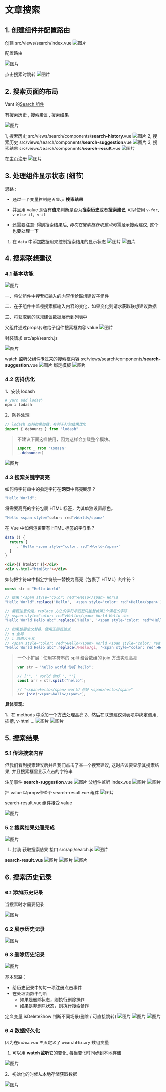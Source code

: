 # 文章搜索
## 1. 创建组件并配置路由 
创建 src/views/search/index.vue 
![图片](../.vuepress/public/images/sea1.png)

配置路由

![图片](../.vuepress/public/images/sea2.png)

点击搜索时跳转
![图片](../.vuepress/public/images/sea3.png)
## 2. 搜索页面的布局
Vant 的[Search 组件](https://vant-ui.github.io/vant/v2/#/zh-CN/search)

有搜索历史 , 搜索建议 , 搜索结果

![图片](../.vuepress/public/images/sousuoyemian0.png)

1,  搜索历史 src/views/search/components/**search-history**.vue
![图片](../.vuepress/public/images/sousuoyemian1.png)
2,  搜索历史 src/views/search/components/**search-suggestion**.vue
![图片](../.vuepress/public/images/sousuoyemian2.png)
3,  搜索结果 src/views/search/components/**search-result**.vue
![图片](../.vuepress/public/images/sousuoyemian3.png)

在主页注册 
![图片](../.vuepress/public/images/sousuoyemian4.png)

## 3. 处理组件显示状态 (细节)
思路 : 
* 通过一个变量控制是否显示 **搜索结果**

* 并且用  value 是否有**值**来判断是否为**搜索历史**或者**搜索建议**, 可以使用 `v-for, v-else-if, v-if`

* 还需要注意: 得到搜索结果后, *再次在搜索框获取焦点时*需展示搜索建议, 这个也要处理一下

1. 在 `data` 中添加数据用来控制搜索结果的显示状态
![图片](../.vuepress/public/images/sousuo1.png)
![图片](../.vuepress/public/images/sousuo2.png)
## 4. 搜索联想建议
### 4.1 基本功能
![图片](../.vuepress/public/images/jy.png)

一、将父组件中搜索框输入的内容传给联想建议子组件

二、在子组件中监视搜索框输入内容的变化，如果变化则请求获取联想建议数据

三、将获取到的联想建议数据展示到列表中

父组件通过props传递给子组件搜索框内容 value
![图片](../.vuepress/public/images/jy1.png)

封装请求 src/api/search.js

![图片](../.vuepress/public/images/jy2.png)

watch 监听父组件传过来的搜索框内容 src/views/search/components/**search-suggestion**.vue
![图片](../.vuepress/public/images/jy3.png)
绑定模板 
![图片](../.vuepress/public/images/jy4.png)

### 4.2 防抖优化 
1、安装 lodash

```sh
# yarn add lodash
npm i lodash
```

2、防抖处理

```js
// lodash 支持按需加载，有利于打包结果优化
import { debounce } from "lodash"
```

> 不建议下面这样使用，因为这样会加载整个模块。
>
> ```js
> import _ from 'lodash'
> _.debounce()
> ```
![图片](../.vuepress/public/images/fd111.png)

### 4.3 搜索关键字高亮
如何将字符串中的指定字符在**网页**中高亮展示？

```js
"Hello World";
```

将需要高亮的字符包裹 HTML 标签，为其单独设置颜色。

```js
"Hello <span style="color: red">World</span>"
```

在 Vue 中如何渲染带有 HTML 标签的字符串？

```js
data () {
  return {
     : 'Hello <span style="color: red">World</span>'
  }
}
```

```html
<div>{{ htmlStr }}</div>
<div v-html="htmlStr"></div>
```


如何把字符串中指定字符统一替换为高亮（包裹了 HTML）的字符？

```js
const str = "Hello World"

// 结果：<span style="color: red">Hello</span> World
"Hello World".replace('Hello', '<span style="color: red">Hello</span>')

// 需要注意的是，replace 方法的字符串匹配只能替换第1个满足的字符
// <span style="color: red">Hello</span> World Hello abc
"Hello World Hello abc".replace('Hello', '<span style="color: red">Hello</span>')

// 如果想要全文替换，使用正则表达式
// g 全局
// i 忽略大小写
// <span style="color: red">Hello</span> World <span style="color: red">Hello</span> abc
"Hello World Hello abc".replace(/Hello/gi, '<span style="color: red">Hello</span>')
```

> 一个小扩展：使用字符串的 split 结合数组的 join 方法实现高亮
>
> ```js
> var str = "hello world 你好 hello";
> 
> // ["", " world 你好 ", ""]
> const arr = str.split("hello");
> 
> // "<span>hello</span> world 你好 <span>hello</span>"
> arr.join("<span>hello</span>");
> ```

**具体实现:**

1、在 methods 中添加一个方法处理高亮
2、然后在联想建议列表项中绑定调用, 插槽, v-html ...
![图片](../.vuepress/public/images/hl1.png)
![图片](../.vuepress/public/images/hl2.png)

## 5. 搜索结果 

### 5.1 传递搜索内容 
但我们看到搜索建议后并且我们点击了某一个搜索建议, 这时应该要显示其搜索结果, 并且搜索框里显示点击的字符串

注册事件 **search-suggestion**.vue
![图片](../.vuepress/public/images/cd1.png)
父组件监听 index.vue
![图片](../.vuepress/public/images/cd2.png)
![图片](../.vuepress/public/images/cd3.png)

把 value 以props传递个 search-result.vue 组件 
![图片](../.vuepress/public/images/cd4.png)

search-result.vue 组件接受 value 

![图片](../.vuepress/public/images/cd5.png)

### 5.2 搜索结果处理完成
![图片](../.vuepress/public/images/js1.png)

1. 封装 获取搜索结果 接口  src/api/search.js
![图片](../.vuepress/public/images/sresult0.png)

**search-result.vue**
![图片](../.vuepress/public/images/sresult1.png)
![图片](../.vuepress/public/images/sresult2.png)
![图片](../.vuepress/public/images/sresult3.png)

## 6. 搜索历史记录
### 6.1 添加历史记录
当搜素时才需要记录

![图片](../.vuepress/public/images/sh1.png)
### 6.2 展示历史记录 
![图片](../.vuepress/public/images/sh5.png)
### 6.3 删除历史记录
![图片](../.vuepress/public/images/scsc.png)

基本思路：

- 给历史记录中的每一项注册点击事件
- 在处理函数中判断
  - 如果是删除状态，则执行删除操作
  - 如果是非删除状态，则执行搜索操作

定义变量 isDeleteShow 判断不同场景(删除 / 可直接跳转)
![图片](../.vuepress/public/images/scsc1.png)
![图片](../.vuepress/public/images/scsc2.png)
![图片](../.vuepress/public/images/scsc3.png)

### 6.4 数据持久化
因为在index.vue 主页定义了 searchHistory 数组变量 

1. 可以用 **watch 监听**它的变化, 每当变化时同步到本地存储

![图片](../.vuepress/public/images/cjhi1.png)

2、初始化的时候从本地存储获取数据

![图片](../.vuepress/public/images/cjhi2.png)